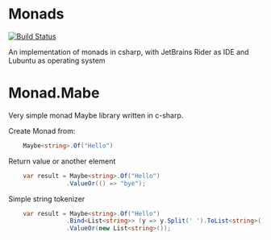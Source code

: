 # Monads
[![Build Status](https://travis-ci.org/seymourpoler/Monads.svg?branch=master)](https://travis-ci.org/seymourpoler/Monads)

An implementation of monads in csharp, with JetBrains Rider as IDE and Lubuntu as operating system

# Monad.Mabe
Very simple monad Maybe library written in c-sharp.

Create Monad from:
```c#
	Maybe<string>.Of("Hello")
```

Return value or another element
```c#
	var result = Maybe<string>.Of("Hello")
			    .ValueOr(() => "bye");
```

Simple string tokenizer
```c#
	var result = Maybe<string>.Of("Hello")
			    .Bind<List<string>> (y => y.Split(' ').ToList<string>())
			    .ValueOr(new List<string>());
```
